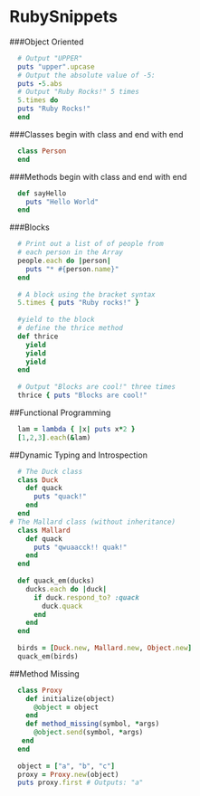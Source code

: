 RubySnippets
============

###Object Oriented
```ruby
  # Output "UPPER"
  puts "upper".upcase
  # Output the absolute value of -5:
  puts -5.abs
  # Output "Ruby Rocks!" 5 times
  5.times do
  puts "Ruby Rocks!"
  end
```

###Classes begin with class and end with end

```ruby
  class Person
  end
```

###Methods begin with class  and end with end
```ruby
  def sayHello
    puts "Hello World"
  end
```

###Blocks
```ruby
  # Print out a list of of people from
  # each person in the Array
  people.each do |person|
    puts "* #{person.name}"
  end
  
  # A block using the bracket syntax
  5.times { puts "Ruby rocks!" }
  
  #yield to the block
  # define the thrice method
  def thrice
    yield
    yield
    yield 
  end
  
  # Output "Blocks are cool!" three times
  thrice { puts "Blocks are cool!" 

```

##Functional Programming
```ruby
  lam = lambda { |x| puts x*2 }
  [1,2,3].each(&lam)
```


##Dynamic Typing and Introspection
```ruby
  # The Duck class
  class Duck
    def quack
      puts "quack!"
    end
  end
# The Mallard class (without inheritance)
  class Mallard
    def quack
      puts "qwuaacck!! quak!"
    end
  end
  
  def quack_em(ducks)
    ducks.each do |duck|
      if duck.respond_to? :quack
        duck.quack
      end
    end 
  end
  
  birds = [Duck.new, Mallard.new, Object.new]
  quack_em(birds)
```

##Method Missing
```ruby
  class Proxy
    def initialize(object)
      @object = object
    end
    def method_missing(symbol, *args)
      @object.send(symbol, *args)
   end 
  end
  
  object = ["a", "b", "c"]
  proxy = Proxy.new(object)
  puts proxy.first # Outputs: "a"
  
  
  
```



###
